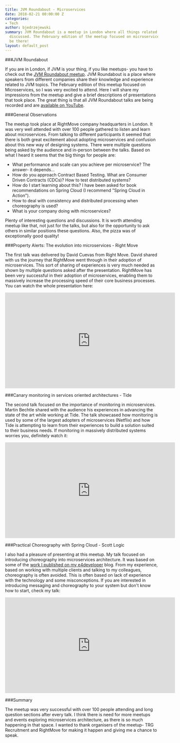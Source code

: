 ```yaml
---
title: JVM Roundabout - Microservices
date: 2018-02-21 00:00:00 Z
categories:
- Tech
author: bjedrzejewski
summary: JVM Roundabout is a meetup in London where all things related to JVM are
  discussed. The February edition of the meetup focused on microservices. I had to
  be there!
layout: default_post
---
```


###JVM Roundabout

If you are in London, if JVM is your thing, if you like meetups- you have to check out the [JVM Roundabout meetup](https://www.meetup.com/JVM-Roundabout/).
JVM Roundabout is a place where speakers from different companies share their knowledge and experience related to JVM
topics. The February edition of this meetup focused on Microservices, so I was very excited to attend. Here I will share
my impressions from the meetup and give a brief descriptions of presentations that took place. The great thing is that
all JVM Roundabout talks are being recorded and are [available on YouTube](https://www.youtube.com/channel/UCzu7IBWp0x9lbTPC4ODcXsw).

###General Observations

The meetup took place at RightMove company headquarters in London. It was very well attended with over 100 people gathered
to listen and learn about microservices. From talking to different participants it seemed that there is both great excitement
about adopting microservices and confusion about this new way of designing systems. There were multiple questions
being asked by the audience and in-person between the talks. Based on what I heard it seems that the big things for
people are:

* What performance and scale can you achieve per microservice? The answer- it depends...
* How do you approach Contract Based Testing. What are Consumer Driven Contracts (CDCs)? How to test distributed systems?
* How do I start learning about this? I have been asked for book recommendations on Spring Cloud (I recommend "Spring Cloud in Action").
* How to deal with consistency and distributed processing when choreography is used?
* What is your company doing with microservices?

Plenty of interesting questions and discussions. It is worth attending meetup like that, not just for the talks, but also
for the opportunity to ask others in similar positions these questions. Also, the pizza was of exceptionally good quality!

###Property Alerts: The evolution into microservices - Right Move

The first talk was delivered by David Cuevas from Right Move. David shared with us the journey that RightMove went through
in their adoption of microservices. This sort of sharing of experiences is very much needed as shown by multiple
questions asked after the presentation. RightMove has been very successful in their adoption of microservices, enabling
them to massively increase the processing speed of their core business processes. You can watch the whole presentation here:

<iframe width="560" height="315" src="https://www.youtube.com/embed/F59NPzuwLrk" frameborder="0" allow="autoplay; encrypted-media" allowfullscreen></iframe>

###Canary monitoring in services oriented architectures - Tide

The second talk focused on the importance of monitoring in microservices. Martin Bechtle shared with the audience his
experiences in advancing the state of the art while working at Tide. The talk showcased how monitoring is used by some of the
largest adopters of microservices (Netflix) and how Tide is attempting to learn from their experiences to build a solution
suited to their business needs. If monitoring in massively distributed systems worries you, definitely watch it:

<iframe width="560" height="315" src="https://www.youtube.com/embed/J93Lqfd0I0Q" frameborder="0" allow="autoplay; encrypted-media" allowfullscreen></iframe>

###Practical Choreography with Spring Cloud - Scott Logic

I also had a pleasure of presenting at this meetup. My talk focused on introducing choreography into microservices
architecture. It was based on some of the [work I published on my e4developer](https://www.e4developer.com/category/choreography/) blog.
From my experience, based on working with multiple clients and talking to my colleagues, choreography is often avoided.
This is often based on lack of experience with the technology and some misconceptions. If you are interested in introducing
messaging and choreography to your system but don't know how to start, check my talk:

<iframe width="560" height="315" src="https://www.youtube.com/embed/1rZQ4e2p-Ig" frameborder="0" allow="autoplay; encrypted-media" allowfullscreen></iframe>

###Summary

The meetup was very successful with over 100 people attending and long question sections after every talk. I think there
is need for more meetups and events exploring microservices architecture, as there is so much happening in that space.
I wanted to thank organisers of the meetup- TRG Recruitment and RightMove for making it happen and giving me
a chance to speak.
